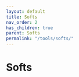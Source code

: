 ```yaml
---
layout: default
title: Softs
nav_order: 2
has_children: true
parent: Softs
permalink: "/tools/softs/"
---
```


# Softs
